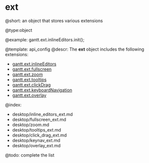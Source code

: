 ext
=============

@short:
	an object that stores various extensions

@type:object

@example:
gantt.ext.inlineEditors.init();

@template:	api_config
@descr:
The **ext** object includes the following extensions:

- [gantt.ext.inlineEditors](desktop/inline_editors_ext.md)
- [gantt.ext.fullscreen](desktop/fullscreen_ext.md)
- [gantt.ext.zoom](desktop/zoom.md)
- [gantt.ext.tooltips](desktop/tooltips_ext.md)
- [gantt.ext.clickDrag](desktop/click_drag_ext.md)
- [gantt.ext.keyboardNavigation](desktop/keynav_ext.md)
- [gantt.ext.overlay](desktop/overlay_ext.md)


@index:
- desktop/inline_editors_ext.md
- desktop/fullscreen_ext.md
- desktop/zoom.md
- desktop/tooltips_ext.md
- desktop/click_drag_ext.md
- desktop/keynav_ext.md
- desktop/overlay_ext.md

@todo: complete the list